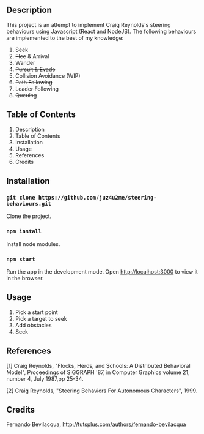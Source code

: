 ## Description

This project is an attempt to implement Craig Reynolds's steering behaviours using Javascript (React and NodeJS). The following behaviours are implemented to the best of my knowledge:
1. Seek
2. ~~Flee~~ & Arrival
3. Wander
4. ~~Pursuit & Evade~~
5. Collision Avoidance (WIP)
6. ~~Path Following~~
7. ~~Leader Following~~
8. ~~Queuing~~

## Table of Contents
1. Description
2. Table of Contents
3. Installation
4. Usage
5. References
6. Credits

## Installation

### `git clone https://github.com/juz4u2me/steering-behaviours.git`
Clone the project.

### `npm install`
Install node modules.

### `npm start`
Run the app in the development mode. Open [http://localhost:3000](http://localhost:3000) to view it in the browser.

## Usage
1. Pick a start point
2. Pick a target to seek
3. Add obstacles
4. Seek

## References
[1] Craig Reynolds, "Flocks, Herds, and Schools: A Distributed Behavioral Model",
Proceedings of SIGGRAPH '87, in Computer Graphics volume 21, number 4, July
1987,pp 25-34.

[2] Craig Reynolds, "Steering Behaviors For Autonomous Characters", 1999.

## Credits
Fernando Bevilacqua, http://tutsplus.com/authors/fernando-bevilacqua